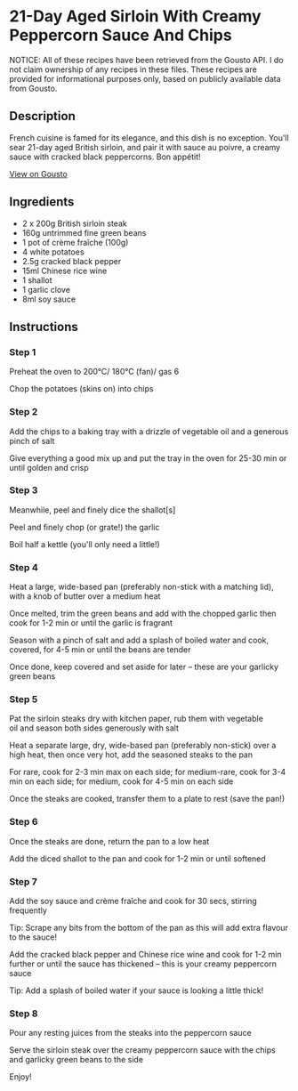 # 21-Day Aged Sirloin With Creamy Peppercorn Sauce And Chips

NOTICE: All of these recipes have been retrieved from the Gousto API. I do not claim ownership of any recipes in these files. These recipes are provided for informational purposes only, based on publicly available data from Gousto.

## Description

French cuisine is famed for its elegance, and this dish is no exception. You'll sear 21-day aged British sirloin, and pair it with sauce au poivre, a creamy sauce with cracked black peppercorns. Bon appétit!

[View on Gousto](https://www.gousto.co.uk/recipes/cookbook/21-day-aged-sirloin-with-creamy-peppercorn-sauce-and-chips)

## Ingredients

- 2 x 200g British sirloin steak
- 160g untrimmed fine green beans
- 1 pot of crème fraîche (100g)
- 4 white potatoes
- 2.5g cracked black pepper
- 15ml Chinese rice wine
- 1 shallot
- 1 garlic clove
- 8ml soy sauce

## Instructions


### Step 1

Preheat the oven to 200°C/ 180°C (fan)/ gas 6

Chop the potatoes (skins on) into chips


### Step 2

Add the chips to a baking tray with a drizzle of vegetable oil and a generous pinch of salt

Give everything a good mix up and put the tray in the oven for 25-30 min or until golden and crisp


### Step 3

Meanwhile, peel and finely dice the shallot<span class="text-danger">[s]</span>

Peel and finely chop (or grate!) the garlic

Boil half a kettle (you'll only need a little!)


### Step 4

Heat a large, wide-based pan (preferably non-stick with a matching lid), with a knob of butter over a medium heat

Once melted, trim the green beans and add with the chopped garlic then cook for 1-2 min or until the garlic is fragrant

Season with a pinch of salt and add a splash of boiled water and cook, covered, for 4-5 min or until the beans are tender

Once done, keep covered and set aside for later – these are your garlicky green beans


### Step 5

Pat the sirloin steaks dry with kitchen paper, rub them with vegetable oil and season both sides generously with salt

Heat a separate large, dry, wide-based pan (preferably non-stick) over a high heat, then once very hot, add the seasoned steaks to the pan

For rare, cook for 2-3 min max on each side; for medium-rare, cook for 3-4 min on each side; for medium, cook for 4-5 min on each side

Once the steaks are cooked, transfer them to a plate to rest (save the pan!)


### Step 6

Once the steaks are done, return the pan to a low heat

Add the diced shallot to the pan and cook for 1-2 min or until softened


### Step 7

Add the soy sauce and crème fraîche and cook for 30 secs, stirring frequently

Tip: Scrape any bits from the bottom of the pan as this will add extra flavour to the sauce!

Add the cracked black pepper and Chinese rice wine and cook for 1-2 min further or until the sauce has thickened – this is your creamy peppercorn sauce

Tip: Add a splash of boiled water if your sauce is looking a little thick!

### Step 8

Pour any resting juices from the steaks into the peppercorn sauce

Serve the sirloin steak over the creamy peppercorn sauce with the chips and garlicky green beans to the side

Enjoy!

